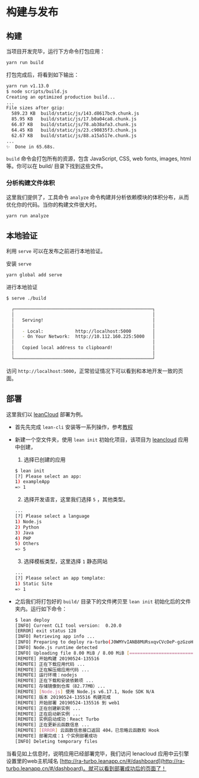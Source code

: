 # 构建与发布

## 构建

当项目开发完毕，运行下方命令打包应用：

```bash
yarn run build
```

打包完成后，将看到如下输出：
```bash
yarn run v1.13.0
$ node scripts/build.js
Creating an optimized production build...
...
File sizes after gzip:
  589.23 KB  build/static/js/143.d8617bc9.chunk.js
  85.95 KB   build/static/js/17.b0a04ca8.chunk.js
  66.87 KB   build/static/js/78.ab38afa3.chunk.js
  64.45 KB   build/static/js/23.c90835f3.chunk.js
  62.67 KB   build/static/js/88.a15a517e.chunk.js
...
✨  Done in 65.68s.
```

`build` 命令会打包所有的资源，包含 JavaScript, CSS, web fonts, images, html 等。你可以在 build/ 目录下找到这些文件。

### 分析构建文件体积

这里我们提供了，工具命令 `analyze` 命令构建并分析依赖模块的体积分布，从而优化你的代码。当你的构建文件很大时。

```bash
yarn run analyze
```

## 本地验证

利用 `serve` 可以在发布之前进行本地验证。

安装 `serve`

```bash
yarn global add serve
```

进行本地验证

```bash
$ serve ./build

  ┌────────────────────────────────────────────────────┐
  │                                                    │
  │   Serving!                                         │
  │                                                    │
  │   - Local:            http://localhost:5000        │
  │   - On Your Network:  http://10.112.160.225:5000   │
  │                                                    │
  │   Copied local address to clipboard!               │
  │                                                    │
  └────────────────────────────────────────────────────┘
```
访问 `http://localhost:5000`，正常验证情况下可以看到和本地开发一致的页面。

## 部署

这里我们以 [leanCloud](https://leancloud.cn/) 部署为例。

- 首先先完成 `lean-cli` 安装等一系列操作，参考[教程](https://leancloud.cn/docs/leanengine_cli.html)

- 新建一个空文件夹，使用 `lean init` 初始化项目，该项目为 [leancloud](https://leancloud.cn/dashboard/applist.html#/apps) 应用中创建，
  1. 选择已创建的应用
  ```bash
  $ lean init
  [?] Please select an app:
  1) exampleApp
  => 1
  ```
  2. 选择开发语言，这里我们选择 `5` ，其他类型。
  ```bash
  ...
  [?] Please select a language
  1) Node.js
  2) Python
  3) Java
  4) PHP
  5) Others
  => 5
  ```
  3. 选择模板类型，这里选择 `1` 静态网站
  ```bash
  ...
  [?] Please select an app template:
  1) Static Site
  => 1
  ```
- 之后我们将打包好的 `build/` 目录下的文件拷贝至 `lean init` 初始化后的文件夹内。运行如下命令：

  ```bash
  $ lean deploy
  [INFO] Current CLI tool version:  0.20.0
  [ERROR] exit status 128
  [INFO] Retrieving app info ...
  [INFO] Preparing to deploy ra-turbo(J0WMYvIANB8MURsxqvCVcOeP-gzGzoHsz) to region: cn group: web production
  [INFO] Node.js runtime detected
  [INFO] Uploading file 8.00 MiB / 8.00 MiB [========================] 100.00% 16s
  [REMOTE] 开始构建 20190524-135516
  [REMOTE] 正在下载应用代码 ...
  [REMOTE] 正在解压缩应用代码 ...
  [REMOTE] 运行环境：nodejs
  [REMOTE] 正在下载和安装依赖项 ...
  [REMOTE] 存储镜像到仓库（82.77MB）...
  [REMOTE] [Node.js] 使用 Node.js v6.17.1, Node SDK N/A
  [REMOTE] 版本 20190524-135516 构建完成
  [REMOTE] 开始部署 20190524-135516 到 web1
  [REMOTE] 正在创建新实例 ...
  [REMOTE] 正在启动新实例 ...
  [REMOTE] 实例启动成功：React Turbo
  [REMOTE] 正在更新云函数信息 ...
  [REMOTE] [ERROR] 云函数信息接口返回 404，已忽略云函数和 Hook
  [REMOTE] 部署完成：1 个实例部署成功
  [INFO] Deleting temporary files
  ```
当看见如上信息时，说明应用已经部署完毕，我们访问 lenacloud 应用中云引擎设置里的web主机域名 [http://ra-turbo.leanapp.cn/#/dashboard](http://ra-turbo.leanapp.cn/#/dashboard)。就可以看到部署成功后的页面了！